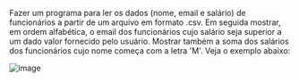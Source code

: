 Fazer um programa para ler os dados (nome, email e salário)
de funcionários a partir de um arquivo em formato .csv.
Em seguida mostrar, em ordem alfabética, o email dos
funcionários cujo salário seja superior a um dado valor
fornecido pelo usuário.
Mostrar também a soma dos salários dos funcionários cujo
nome começa com a letra 'M'.
Veja o exemplo abaixo:

![image](https://github.com/Wellingt0ndev/ExercicioFixacaoLinq/assets/108769429/63bbf8ab-d5b8-4581-b9ce-9d33b797ad37)

